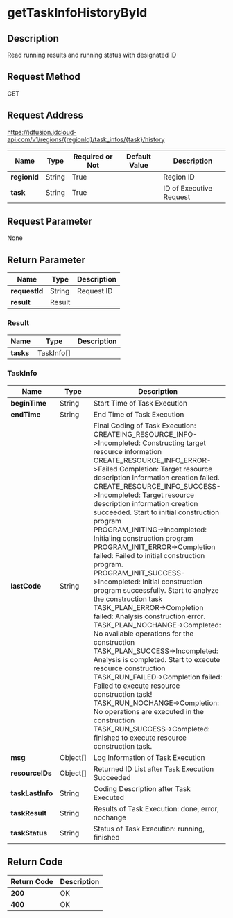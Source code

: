 # getTaskInfoHistoryById


## Description
Read running results and running status with designated ID

## Request Method
GET

## Request Address
https://jdfusion.jdcloud-api.com/v1/regions/{regionId}/task_infos/{task}/history

|Name|Type|Required or Not|Default Value|Description|
|---|---|---|---|---|
|**regionId**|String|True| |Region ID|
|**task**|String|True| |ID of Executive Request|

## Request Parameter
None


## Return Parameter
|Name|Type|Description|
|---|---|---|
|**requestId**|String|Request ID|
|**result**|Result| |

### Result
|Name|Type|Description|
|---|---|---|
|**tasks**|TaskInfo[]| |
### TaskInfo
|Name|Type|Description|
|---|---|---|
|**beginTime**|String|Start Time of Task Execution|
|**endTime**|String|End Time of Task Execution|
|**lastCode**|String|Final Coding of Task Execution:<br>CREATEING_RESOURCE_INFO->Incompleted: Constructing target resource information<br>CREATE_RESOURCE_INFO_ERROR->Failed Completion: Target resource description information creation failed. <br>CREATE_RESOURCE_INFO_SUCCESS->Incompleted: Target resource description information creation succeeded. Start to initial construction program<br>PROGRAM_INITING->Incompleted: Initialing construction program<br>PROGRAM_INIT_ERROR->Completion failed: Failed to initial construction program. <br>PROGRAM_INIT_SUCCESS->Incompleted: Initial construction program successfully. Start to analyze the construction task<br>TASK_PLAN_ERROR->Completion failed: Analysis construction error. <br>TASK_PLAN_NOCHANGE->Completed: No available operations for the construction<br>TASK_PLAN_SUCCESS->Incompleted: Analysis is completed. Start to execute resource construction<br>TASK_RUN_FAILED->Completion failed: Failed to execute resource construction task! <br>TASK_RUN_NOCHANGE->Completion: No operations are executed in the construction<br>TASK_RUN_SUCCESS->Completed: finished to execute resource construction task.|
|**msg**|Object[]|Log Information of Task Execution|
|**resourceIDs**|Object[]|Returned ID List after Task Execution Succeeded|
|**taskLastInfo**|String|Coding Description after Task Executed|
|**taskResult**|String|Results of Task Execution: done, error, nochange|
|**taskStatus**|String|Status of Task Execution: running, finished|

## Return Code
|Return Code|Description|
|---|---|
|**200**|OK|
|**400**|OK|
